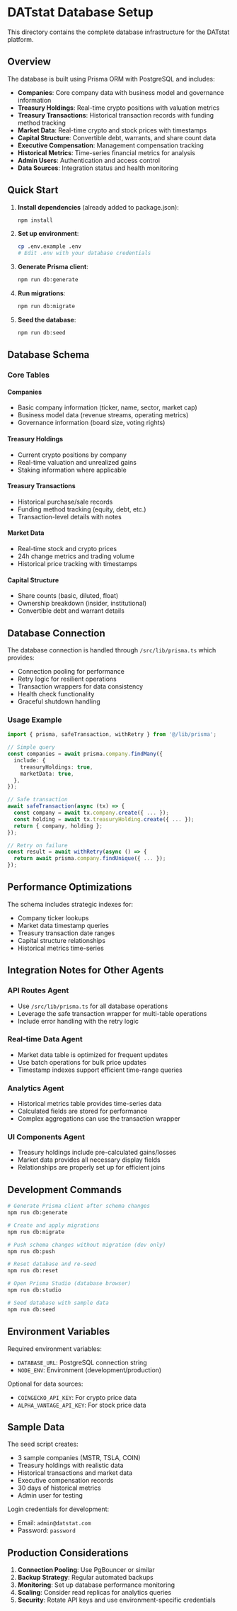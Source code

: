 # DATstat Database Setup

This directory contains the complete database infrastructure for the DATstat platform.

## Overview

The database is built using Prisma ORM with PostgreSQL and includes:

- **Companies**: Core company data with business model and governance information
- **Treasury Holdings**: Real-time crypto positions with valuation metrics
- **Treasury Transactions**: Historical transaction records with funding method tracking
- **Market Data**: Real-time crypto and stock prices with timestamps
- **Capital Structure**: Convertible debt, warrants, and share count data
- **Executive Compensation**: Management compensation tracking
- **Historical Metrics**: Time-series financial metrics for analysis
- **Admin Users**: Authentication and access control
- **Data Sources**: Integration status and health monitoring

## Quick Start

1. **Install dependencies** (already added to package.json):
   ```bash
   npm install
   ```

2. **Set up environment**:
   ```bash
   cp .env.example .env
   # Edit .env with your database credentials
   ```

3. **Generate Prisma client**:
   ```bash
   npm run db:generate
   ```

4. **Run migrations**:
   ```bash
   npm run db:migrate
   ```

5. **Seed the database**:
   ```bash
   npm run db:seed
   ```

## Database Schema

### Core Tables

#### Companies
- Basic company information (ticker, name, sector, market cap)
- Business model data (revenue streams, operating metrics)
- Governance information (board size, voting rights)

#### Treasury Holdings
- Current crypto positions by company
- Real-time valuation and unrealized gains
- Staking information where applicable

#### Treasury Transactions
- Historical purchase/sale records
- Funding method tracking (equity, debt, etc.)
- Transaction-level details with notes

#### Market Data
- Real-time stock and crypto prices
- 24h change metrics and trading volume
- Historical price tracking with timestamps

#### Capital Structure
- Share counts (basic, diluted, float)
- Ownership breakdown (insider, institutional)
- Convertible debt and warrant details

## Database Connection

The database connection is handled through `/src/lib/prisma.ts` which provides:

- Connection pooling for performance
- Retry logic for resilient operations
- Transaction wrappers for data consistency
- Health check functionality
- Graceful shutdown handling

### Usage Example

```typescript
import { prisma, safeTransaction, withRetry } from '@/lib/prisma';

// Simple query
const companies = await prisma.company.findMany({
  include: {
    treasuryHoldings: true,
    marketData: true,
  },
});

// Safe transaction
await safeTransaction(async (tx) => {
  const company = await tx.company.create({ ... });
  const holding = await tx.treasuryHolding.create({ ... });
  return { company, holding };
});

// Retry on failure
const result = await withRetry(async () => {
  return await prisma.company.findUnique({ ... });
});
```

## Performance Optimizations

The schema includes strategic indexes for:

- Company ticker lookups
- Market data timestamp queries
- Treasury transaction date ranges
- Capital structure relationships
- Historical metrics time-series

## Integration Notes for Other Agents

### API Routes Agent
- Use `/src/lib/prisma.ts` for all database operations
- Leverage the safe transaction wrapper for multi-table operations
- Include error handling with the retry logic

### Real-time Data Agent
- Market data table is optimized for frequent updates
- Use batch operations for bulk price updates
- Timestamp indexes support efficient time-range queries

### Analytics Agent
- Historical metrics table provides time-series data
- Calculated fields are stored for performance
- Complex aggregations can use the transaction wrapper

### UI Components Agent
- Treasury holdings include pre-calculated gains/losses
- Market data provides all necessary display fields
- Relationships are properly set up for efficient joins

## Development Commands

```bash
# Generate Prisma client after schema changes
npm run db:generate

# Create and apply migrations
npm run db:migrate

# Push schema changes without migration (dev only)
npm run db:push

# Reset database and re-seed
npm run db:reset

# Open Prisma Studio (database browser)
npm run db:studio

# Seed database with sample data
npm run db:seed
```

## Environment Variables

Required environment variables:

- `DATABASE_URL`: PostgreSQL connection string
- `NODE_ENV`: Environment (development/production)

Optional for data sources:
- `COINGECKO_API_KEY`: For crypto price data
- `ALPHA_VANTAGE_API_KEY`: For stock price data

## Sample Data

The seed script creates:

- 3 sample companies (MSTR, TSLA, COIN)
- Treasury holdings with realistic data
- Historical transactions and market data
- Executive compensation records
- 30 days of historical metrics
- Admin user for testing

Login credentials for development:
- Email: `admin@datstat.com`
- Password: `password`

## Production Considerations

1. **Connection Pooling**: Use PgBouncer or similar
2. **Backup Strategy**: Regular automated backups
3. **Monitoring**: Set up database performance monitoring
4. **Scaling**: Consider read replicas for analytics queries
5. **Security**: Rotate API keys and use environment-specific credentials